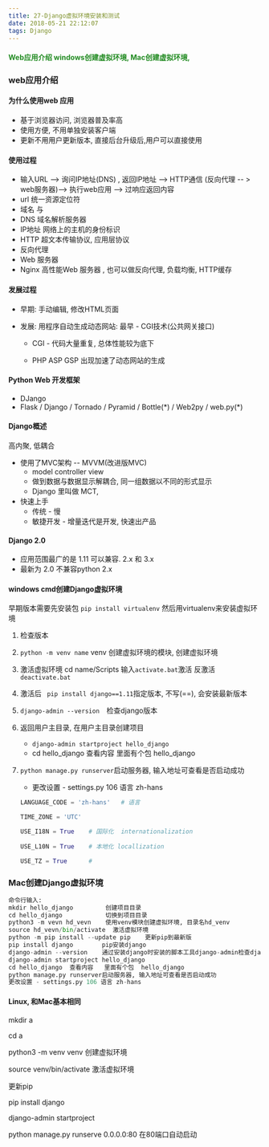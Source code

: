 ```yaml
---
title: 27-Django虚拟环境安装和测试
date: 2018-05-21 22:12:07
tags: Django
---
```


<h4 style="color: #228B22;">Web应用介绍   windows创建虚拟环境,  Mac创建虚拟环境, </h4>





### web应用介绍



#### 为什么使用web 应用

- 基于浏览器访问, 浏览器普及率高
- 使用方便, 不用单独安装客户端
- 更新不用用户更新版本, 直接后台升级后,用户可以直接使用



#### 使用过程

- 输入URL --> 询问IP地址(DNS) , 返回IP地址 --> HTTP通信 (反向代理  -- > web服务器)--> 执行web应用  --> 过响应返回内容
- url 统一资源定位符
- 域名  与
- DNS 域名解析服务器
- IP地址 网络上的主机的身份标识
- HTTP 超文本传输协议, 应用层协议
- 反向代理
- Web 服务器
- Nginx 高性能Web 服务器 , 也可以做反向代理, 负载均衡, HTTP缓存



#### 发展过程

- 早期: 手动编辑, 修改HTML页面

- 发展: 用程序自动生成动态网站: 最早 - CGI技术(公共网关接口)

  - CGI - 代码大量重复, 总体性能较为底下

  - PHP  ASP  GSP 出现加速了动态网站的生成

     

#### Python Web 开发框架

- DJango
- Flask / Django / Tornado / Pyramid / Bottle(\*) / Web2py / web.py(\*)



#### Django概述

高内聚, 低耦合

- 使用了MVC架构  --  MVVM(改进版MVC)
  - model controller view
  - 做到数据与数据显示解耦合, 同一组数据以不同的形式显示
  - Django 里叫做 MCT,
- 快速上手
  - 传统 - 慢
  - 敏捷开发 - 增量迭代是开发, 快速出产品



#### Django 2.0

- 应用范围最广的是 1.11 可以兼容. 2.x 和 3.x
- 最新为 2.0 不兼容python 2.x



#### windows cmd创建Django虚拟环境

早期版本需要先安装包 `pip install virtualenv` 然后用virtualenv来安装虚拟环境

1. 检查版本

2. `python -m venv name`  venv 创建虚拟环境的模块, 创建虚拟环境

3. 激活虚拟环境  cd name/Scripts      输入`activate.bat`激活   反激活`deactivate.bat`

4. 激活后  ` pip install django==1.11`指定版本, 不写(==), 会安装最新版本

5. `django-admin --version  `检查django版本

6. 返回用户主目录, 在用户主目录创建项目

   - `django-admin startproject hello_django`
   - cd hello_django  查看内容   里面有个包  hello_django

7. `python manage.py runserver`启动服务器, 输入地址可查看是否启动成功

   - 更改设置 - settings.py 106 语言 zh-hans

   ```python
   LANGUAGE_CODE = 'zh-hans'   # 语言
   
   TIME_ZONE = 'UTC'
   
   USE_I18N = True    # 国际化  internationalization
     
   USE_L10N = True    # 本地化 locallization
   
   USE_TZ = True      # 
   ```

   



### Mac创建Django虚拟环境

```python
命令行输入:
mkdir hello_django         创建项目目录
cd hello_django            切换到项目目录
python3 -m vevn hd_vevn    使用venv模块创建虚拟环境, 目录名hd_venv
source hd_vevn/bin/activate  激活虚拟环境
python -m pip install --update pip    更新pip到最新版
pip install django        pip安装django
django-admin --version    通过安装django时安装的脚本工具django-admin检查django版本
django-admin startproject hello_django
cd hello_django  查看内容   里面有个包  hello_django
python manage.py runserver启动服务器, 输入地址可查看是否启动成功
更改设置 - settings.py 106 语言 zh-hans

```



#### Linux, 和Mac基本相同

mkdir a

cd  a

python3 -m venv venv  创建虚拟环境

source venv/bin/activate  激活虚拟环境

更新pip

pip install django

django-admin startproject

python manage.py runserve 0.0.0.0:80 在80端口自动启动


